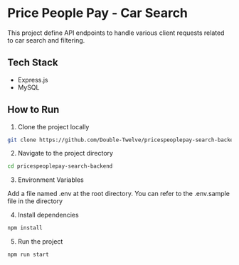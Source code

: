 # Price People Pay - Car Search

This project define API endpoints to handle various client requests related to car search and filtering.

## Tech Stack

- Express.js
- MySQL

## How to Run

1. Clone the project locally

```bash
git clone https://github.com/Double-Twelve/pricespeoplepay-search-backend.git
```

2. Navigate to the project directory

```bash
cd pricespeoplepay-search-backend
```

3. Environment Variables

Add a file named .env at the root directory. You can refer to the .env.sample file in the directory

4. Install dependencies

```bash
npm install
```

5. Run the project

```bash
npm run start
```
